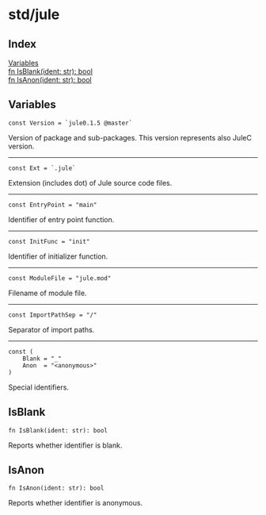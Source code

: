# std/jule

## Index

[Variables](#variables)\
[fn IsBlank\(ident: str\): bool](#isblank)\
[fn IsAnon\(ident: str\): bool](#isanon)

## Variables

```jule
const Version = `jule0.1.5 @master`
```
Version of package and sub\-packages\. This version represents also JuleC version\.

---

```jule
const Ext = `.jule`
```
Extension \(includes dot\) of Jule source code files\.

---

```jule
const EntryPoint = "main"
```
Identifier of entry point function\.

---

```jule
const InitFunc = "init"
```
Identifier of initializer function\.

---

```jule
const ModuleFile = "jule.mod"
```
Filename of module file\.

---

```jule
const ImportPathSep = "/"
```
Separator of import paths\.

---

```jule
const (
	Blank = "_"
	Anon  = "<anonymous>"
)
```
Special identifiers\.

## IsBlank
```jule
fn IsBlank(ident: str): bool
```
Reports whether identifier is blank\.

## IsAnon
```jule
fn IsAnon(ident: str): bool
```
Reports whether identifier is anonymous\.